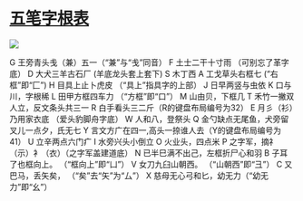 # [五笔字根表](https://github.com/stormzhai/gitblog/issues/1)

![](https://gitee.com/stormzhai/pics/raw/master/images/五笔字根图打印.jpg)


G 王旁青头戋（兼）五一（“兼”与“戋”同音）
F 土士二干十寸雨 （可别忘了革字底）
D 大犬三羊古石厂 (羊底龙头套上套下)
S 木丁西
A 工戈草头右框七 (“右框”即“匚”)
H 目具上止卜虎皮 （“具上”指具字的上部）
J 日早两竖与虫依
K 口与川，字根稀
L 田甲方框四车力 （“方框”即“口”）
M 山由贝，下框几
T 禾竹一撇双人立，反文条头共三一
R 白手看头三二斤（R的键盘布局编号为32）
E 月彡（衫）乃用家衣底 （爱头豹脚舟字底）
W 人和八，登祭头
Q 金勺缺点无尾鱼，犬旁留叉儿一点夕，氏无七
Y 言文方广在四一,高头一捺谁人去（Y的键盘布局编号为41）
U 立辛两点六门疒
I 水旁兴头小倒立
O 火业头，四点米
P 之字军，摘礻（示）衤（衣）（之字军盖建道底）
N 已半巳满不出己，左框折尸心和羽
B 子耳了也框向上。 （“框向上”即“凵”）
V 女刀九臼山朝西。 （“山朝西”即“彐”）
C 又巴马，丢矢矣， （“矣”去“矢”为“厶”）
X 慈母无心弓和匕，幼无力（“幼无力”即“幺”）


